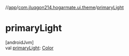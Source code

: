 //[app](../../index.md)/[com.jluqgon214.hogarmate.ui.theme](index.md)/[primaryLight](primary-light.md)

# primaryLight

[androidJvm]\
val [primaryLight](primary-light.md): [Color](https://developer.android.com/reference/kotlin/androidx/compose/ui/graphics/Color.html)

